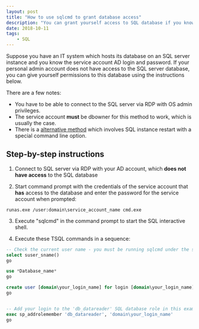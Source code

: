 ```yaml
---
layout: post
title: "How to use sqlcmd to grant database access"
description: "You can grant yourself access to SQL database if you know the password for some other Windows login which already has the dbowner access to this database"
date: 2018-10-11
tags: 
    - SQL
---
```


Suppose you have an IT system which hosts its database on an SQL server instance and you know the service account AD login and password.
If your personal admin account does not have access to the SQL server database, you can give yourself permissions to this database using the instructions below.

There are a few notes:
- You have to be able to connect to the SQL server via RDP with OS admin privileges.
- The service account **must** be dbowner for this method to work, which is usually the case.
- There is a [alternative method](https://adamrehill.com/2017/02/13/how-to-grant-yourself-sysadmin-access-to-a-local-sql-server-database) which involves SQL instance restart with a special command line option.
 

## Step-by-step instructions
1. Connect to SQL server via RDP with your AD account, which **does not have access** to the SQL database

2. Start command prompt with the credentials of the service account that **has** access to the database and enter the password for the service account when prompted:
```
runas.exe /user:domain\service_account_name cmd.exe
```
  

3. Execute "sqlcmd" in the command prompt to start the SQL interactive shell.

4. Execute these TSQL commands in a sequence:  

```SQL
-- Check the current user name - you must be running sqlcmd under the service account credentials
select suser_sname()
go

use *Database_name*
go

create user [domain\your_login_name] for login [domain\your_login_name]
go


-- Add your login to the 'db_datareader' SQL database role in this example to grant read access to the data
exec sp_addrolemember 'db_datareader', 'domain\your_login_name'
go
```

